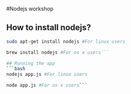#Nodejs workshop

## How to install nodejs?
```bash
sudo apt-get install nodejs #For linux users

brew install nodejs #For os x users```

## Running the app
```bash
nodejs app.js #For linux users

node app.js #For os x users```